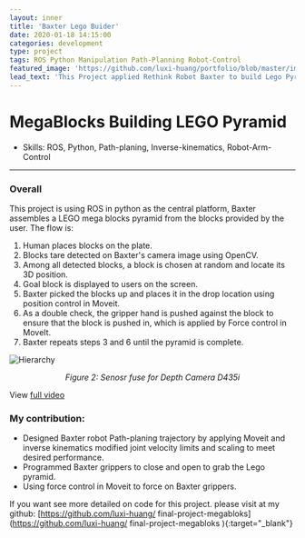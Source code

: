 ```yaml
---
layout: inner
title: 'Baxter Lego Buider'
date: 2020-01-18 14:15:00
categories: development
type: project
tags: ROS Python Manipulation Path-Planning Robot-Control
featured_image: 'https://github.com/luxi-huang/portfolio/blob/master/img/posts/baxter/ezgif.com-gif-maker-2.gif?raw=true'
lead_text: 'This Project applied Rethink Robot Baxter to build Lego Pyramid by ROS '
---
```



<!-- https://github.com/luxi-huang/final-project-megabloks -->


# MegaBlocks Building LEGO Pyramid

- Skills:  ROS, Python, Path-planing, Inverse-kinematics, Robot-Arm-Control  

---

### Overall

This project is using ROS in python as the central platform, Baxter assembles a LEGO mega blocks pyramid from the blocks provided by the user. The flow is:

1. Human places blocks on the plate.
2. Blocks tare detected on Baxter's camera image using OpenCV.
3. Among all detected blocks, a block is chosen at random and locate its 3D position.
4. Goal block is displayed to users on the screen.
5. Baxter picked the blocks up and places it in the drop location using position control in Moveit.
6. As a double check, the gripper hand is pushed against the block to ensure that the block is pushed in, which is applied by Force control in MoveIt.
6. Baxter repeats steps 3 and 6 until the pyramid is complete.

![Hierarchy](https://github.com/luxi-huang/portfolio/blob/master/img/posts/baxter/ezgif.com-gif-maker-2.gif?raw=true)*<center>Figure 2: Senosr fuse for Depth Camera D435i</center>*

View [full video](https://youtu.be/mz1FwBR94og)

### My contribution:
- Designed Baxter robot Path-planing trajectory by applying Moveit and inverse kinematics modified joint velocity limits and scaling to meet desired performance.
- Programmed Baxter grippers to close and open to grab the Lego pyramid.
- Using force control in Moveit to force on Baxter grippers.


If you want see more detailed on code for this project. please visit at my github: [https://github.com/luxi-huang/
final-project-megabloks](https://github.com/luxi-huang/
final-project-megabloks ){:target="_blank"}

[^1]: Currently working on this project, I will keep updating this post based on the progress of the thesis.
[^2]: The cover picture is taken from [the repo of the project](<https://arxiv.org/pdf/1710.09767.pdf>){:target="_blank"}
